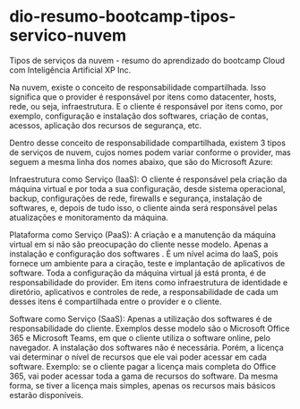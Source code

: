 # dio-resumo-bootcamp-tipos-servico-nuvem
Tipos de serviços da nuvem - resumo do aprendizado do bootcamp Cloud com Inteligência Artificial XP Inc.

Na nuvem, existe o conceito de responsabilidade compartilhada. Isso significa que o provider é responsável por itens como datacenter, hosts, rede, ou seja, infraestrutura. E o cliente é responsável por itens como, por exemplo, configuração e instalação dos softwares, criação de contas, acessos, aplicação dos recursos de segurança, etc.

Dentro desse conceito de responsabilidade compartilhada, existem 3 tipos de serviços de nuvem, cujos nomes podem variar conforme o provider, mas seguem a mesma linha dos nomes abaixo, que são do Microsoft Azure:

Infraestrutura como Serviço (IaaS): 
O cliente é responsável pela criação da máquina virtual e por toda a sua configuração, desde sistema operacional, backup, configurações de rede, firewalls e segurança, instalação de softwares, e, depois de tudo isso, o cliente ainda será responsável pelas atualizações e monitoramento da máquina.

Plataforma como Serviço (PaaS): 
A criação e a manutenção da máquina virtual em si não são preocupação do cliente nesse modelo. Apenas a instalação e configuração dos softwares . É um nível acima do IaaS, pois fornece um ambiente para a ciração, teste e implantação de aplicativos de software. Toda a configuração da máquina virtual já está pronta, é de responsabilidade do provider. Em itens como infraestrutura de identidade e diretório, aplicativos e controles de rede, a responsabilidade de cada um desses itens é compartilhada entre o provider e o cliente.

Software como Serviço (SaaS): 
Apenas a utilização dos softwares é de responsabilidade do cliente. Exemplos desse modelo são o Microsoft Office 365 e Microsoft Teams, em que o cliente utiliza o software online, pelo navegador. A instalação dos softwares não é necessária. Porém, a licença vai determinar o nível de recursos que ele vai poder acessar em cada software. Exemplo: se o cliente pagar a licença mais completa do Office 365, vai poder acessar toda a gama de recursos do software. Da mesma forma, se tiver a licença mais simples, apenas os recursos mais básicos estarão disponíveis.
